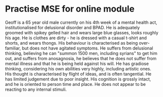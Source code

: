 
# Practise MSE for online module
Geoff is a 65 year old male currently on his 4th week of a mental health act, institutionalised for delusional disorder and BPAD. He is adequately groomed with spikey gelled hair and wears large blue glasses, looks roughly his age. He is clothes are dirty - he is dressed with a casual t-shirt and shorts, and wears thongs. His behaviour is characterised as being over-familiar, but does not have agitated symptoms. He suffers from delusional thinking, believing he can "summon 1500 men, including syrians" to get him out, and suffers from anosagnosia, he believes that he does not suffer from mental illness and that he is being held against his will. He has gradiose thinking, considering his own abilities very highly, including artistic ones. His thought is characterised by flight of ideas, and is often tangential. He has limited judgement due to poor insight. His cognition is grossly intact, and he is oriented to person time and place.  He does not appear to be reacting to any internal stimuli. 